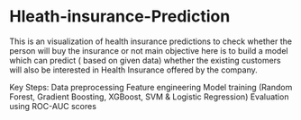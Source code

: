 # Hleath-insurance-Prediction
This is an visualization of health insurance predictions to check whether the person will buy the insurance or not 
main objective here is to build a model which can predict ( based on given data) whether the existing customers will also be interested in Health Insurance offered by the company.

Key Steps: 
Data preprocessing
Feature engineering
Model training (Random Forest, Gradient Boosting, XGBoost, SVM & Logistic Regression)
Evaluation using ROC-AUC scores



